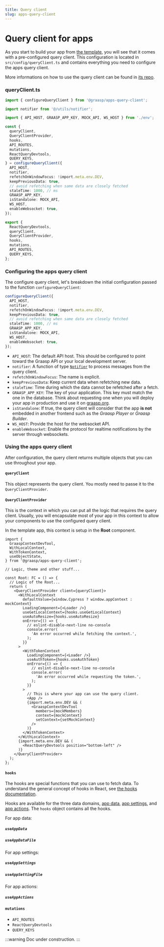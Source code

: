 ```yaml
---
title: Query client
slug: apps-query-client
---
```


# Query client for apps

As you start to build your app from [the template](./app-template), you will see that it comes with a pre-configured query client. This configuration is located in `src/config/queryClient.ts` and contains everything you need to configure the apps query client.

More informations on how to use the query client can be found in [its repo](https://github.com/graasp/graasp-apps-query-client).

### queryClient.ts

```ts
import { configureQueryClient } from '@graasp/apps-query-client';

import notifier from '@/utils/notifier';

import { API_HOST, GRAASP_APP_KEY, MOCK_API, WS_HOST } from './env';

const {
  queryClient,
  QueryClientProvider,
  hooks,
  API_ROUTES,
  mutations,
  ReactQueryDevtools,
  QUERY_KEYS,
} = configureQueryClient({
  API_HOST,
  notifier,
  refetchOnWindowFocus: !import.meta.env.DEV,
  keepPreviousData: true,
  // avoid refetching when same data are closely fetched
  staleTime: 1000, // ms
  GRAASP_APP_KEY,
  isStandalone: MOCK_API,
  WS_HOST,
  enableWebsocket: true,
});

export {
  ReactQueryDevtools,
  queryClient,
  QueryClientProvider,
  hooks,
  mutations,
  API_ROUTES,
  QUERY_KEYS,
};
```

### Configuring the apps query client

The configure query client, let's breakdown the initial configuration passed to the function `configureQueryClient`:

```ts
configureQueryClient({
  API_HOST,
  notifier,
  refetchOnWindowFocus: !import.meta.env.DEV,
  keepPreviousData: true,
  // avoid refetching when same data are closely fetched
  staleTime: 1000, // ms
  GRAASP_APP_KEY,
  isStandalone: MOCK_API,
  WS_HOST,
  enableWebsocket: true,
});
```

- `API_HOST`: The default API host. This should be configured to point toward the Graasp API or your local development server.
- `notifier`: A function of type [`Notifier`](https://github.com/graasp/graasp-apps-query-client/blob/main/src/types.ts#L16) to process messages from the query client.
- `refetchOnWindowFocus`: The name is explicit.
- `keepPreviousData`: Keep current data when refetching new data.
- `staleTime`: Time during which the data cannot be refetched after a fetch.
- `GRAASP_APP_KEY`: The key of your application. This key must match the one in the database. Think about requesting one when you will deploy your app in production and use it on [graasp.org](https://graasp.org).
- `isStandalone`: If true, the query client will consider that the app **is not** embedded in another frontend such as the *Graasp Player* or *Graasp Builder*.
- `WS_HOST`: Provide the host for the websocket API.
- `enableWebsocket`: Enable the protocol for realtime notifications by the server through websockets.

### Using the apps query client

After configuration, the query client returns multiple objects that you can use throughout your app.

#### `queryClient`

This object represents the query client. You mostly need to passe it to the `QueryClientProvider`.

#### `QueryClientProvider`

This is the context in which you can put all the logic that requires the query client. Usually, you will encapsulate most of your app in this context to allow your components to use the configured query client.

In the template app, this context is setup in the **Root** component.

```tsx
import {
  GraaspContextDevTool,
  WithLocalContext,
  WithTokenContext,
  useObjectState,
} from '@graasp/apps-query-client';

// Logic, theme and other stuff...

const Root: FC = () => {
  // Logic of the Root...
  return (
    <QueryClientProvider client={queryClient}>
      <WithLocalContext
        defaultValue={window.Cypress ? window.appContext : mockContext}
        LoadingComponent={<Loader />}
        useGetLocalContext={hooks.useGetLocalContext}
        useAutoResize={hooks.useAutoResize}
        onError={() => {
          // eslint-disable-next-line no-console
          console.error(
            'An error occurred while fetching the context.',
          );
        }}
      >
        <WithTokenContext
          LoadingComponent={<Loader />}
          useAuthToken={hooks.useAuthToken}
          onError={() => {
            // eslint-disable-next-line no-console
            console.error(
              'An error occurred while requesting the token.',
            );
          }}
        >
          // This is where your app can use the query client.
          <App />
          {import.meta.env.DEV && (
            <GraaspContextDevTool
              members={mockMembers}
              context={mockContext}
              setContext={setMockContext}
            />
          )}
        </WithTokenContext>
      </WithLocalContext>
      {import.meta.env.DEV && (
        <ReactQueryDevtools position="bottom-left" />
      )}
    </QueryClientProvider>
  );
};
```

#### `hooks`

The hooks are special functions that you can use to fetch data. To understand the general concept of hooks in React, see [the hooks documentation](https://react.dev/reference/react/hooks).

Hooks are available for the three data domains, [app data](./1-general-concepts.md#app-data), [app settings](./1-general-concepts.md#app-settings), and [app actions](./1-general-concepts.md#app-actions). The `hooks` object contains all the hooks.

For app data:

##### `useAppData`

##### `useAppDataFile`

For app settings:

##### `useAppSettings`

##### `useAppSettingFile`

For app actions:

##### `useAppActions`

#### `mutations`

- `API_ROUTES`
- `ReactQueryDevtools`
- `QUERY_KEYS`

:::warning
Doc under construction.
:::
